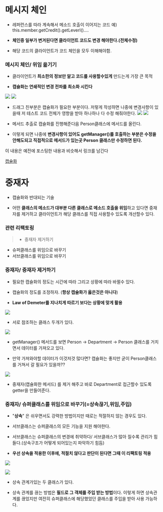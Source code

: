 # 메시지 체인

- 레퍼런스를 따라 계속해서 메소드 호출이 이어지는 코드
예) this.member.getCredit().getLeverl()....

- **체인중 일부가 변겨된다면 클라이언트 코드도 변경 해야한다.(전체수정)**

- 해당 코드의 클라이언트가 코드 체인을 모두 이해해야함.



### 메시지 체인/ 위임 옮기기

- 클라이언트가 **최소한의 정보만 알고 코드를 사용할수있게** 만드는게 가장 큰 목적

- **캡슐화는 연쇄적인 변경 전파를 최소화 시킨다**

![](https://velog.velcdn.com/images/wnsqud70/post/85153bdb-6959-4802-ad6f-190c6cc08824/image.png)
![](https://velog.velcdn.com/images/wnsqud70/post/57d9fbdb-a4b8-42a8-b678-1d75877e31cf/image.png)

-  드래그 친부분은 캡슐화가 필요한 부분이다. 저렇게 작성하면 나중에 변경사항이 있을때 저 테스트 코드 전체가 영향을 받아 하나하나 다 수정 해줘야한다.
![](https://velog.velcdn.com/images/wnsqud70/post/ae9af501-4b1c-4746-baa4-39718275029e/image.png)
![](https://velog.velcdn.com/images/wnsqud70/post/30cc3cae-745b-47e4-aa72-f95a1b27898d/image.png)

- 메서드 추출로 캡슐화를 진행해준다음 Person클래스에 메서드를 올린다.

- 이렇게 되면 나중에 **변경사항이 있어도 getManager()를 호출하는 부분은 수정을 안해도되고 직접적으로 메서드가 있는곳 Person 클래스만 수정하면 된다.**


이 내용은 예전에 포스팅한 내용과 비슷해서 링크를 남긴다

[캡슐화
](https://velog.io/@wnsqud70/%EA%B0%9D%EC%B2%B4%EC%A7%80%ED%96%A5#%EC%BA%A1%EC%8A%90%ED%99%94)

# 중재자

- 캡슐화와 반대되는 기술

- 어떤 **클래스의 메소드가 대부분 다른 클래스로 메소드 호출을 위임**하고 있다면 중재자를 제거하고 클라이언트가 해당 클래스를 직접 사용할수 있도록 개선할수 있다.

### 관련 리팩토링

> - 중재자 제거하기
- 슈퍼클래스를 위임으로 바꾸기
- 서브클래스를 위임으로 바꾸기

### 중재자/ 중재자 제거하기

- 필요한 캡슐화의 정도는 시간에 따라 그리고 상황에 따라 바뀔수 있다.

- 캡슐화의 정도를 조정하자. (**항상 캡슐화가 옳은것은 아니다**)

- **Law of Demeter를 지나치게 따르기 보다는 상황에 맞게 활용**


![](https://velog.velcdn.com/images/wnsqud70/post/47a8e40d-42ea-4f42-8221-1548e5e0255a/image.png)

- 서로 참조하는 클래스 두개가 있다.

![](https://velog.velcdn.com/images/wnsqud70/post/a79b81df-32d2-4149-93c2-f00febba15c3/image.png)

- getManager() 메서드를 보면   Person -> Department -> Person  클래스를 거치면서 데이터를 가져오고 있다.

- 만약 가져와야할 데이터가 이것저것 많다면? 캡슐화는 좋지만 굳이 Person클래스를 거쳐서 갈 필요가 있을까??


![](https://velog.velcdn.com/images/wnsqud70/post/40bd6a27-f0f6-4d6d-ac25-97b149280975/image.png)


- 중재자(캡슐화한 메서드) 를 제거 해주고 바로 Department로 접근할수 있도록 getter을 만들어준다.

### 중재자/ 슈퍼클래스를 위임으로 바꾸기(=상속끊기,위임,주입)

-  "**상속**" 은 쉬우면서도 강력한 방법이지만 때로는 적절하지 않는 경우도 있다.

- 서브클래스는 슈퍼클래스의 모든 기능을 지원 해야한다.

- 서브클래스는 슈퍼클래스의 변경에 취약하다/ 서브클래스가 많아 질수록 관리가 힘들다.(상속구조가 어떻게 되어있는지 파악하기 힘듬)

- **우선 상속을 적용한 이후에, 적절치 않다고 판단이 된다면 그때 이 리팩토링 적용**

![](https://velog.velcdn.com/images/wnsqud70/post/2adf76f3-c888-48ff-80e9-55703b86999e/image.png)


![](https://velog.velcdn.com/images/wnsqud70/post/becc2e7f-c9f0-4e8e-a5c1-fe043ae19bbd/image.png)


- 상속 관계가있는 두 클래스가 있다.

- 상속 관계를 끊는 방법은 **필드로 그 객체를 주입 받는 방법**이다. 이렇게 하면 상속관계를 끊었지만 여전히 슈퍼클래스에 해당했었던 클래스를 주입을 받아 사용 가능하다.

 
